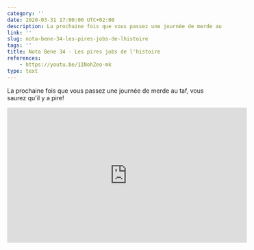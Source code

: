 ```yaml
---
category: ''
date: 2020-03-31 17:00:00 UTC+02:00
description: La prochaine fois que vous passez une journée de merde au taf, vous saurez qu'il y a pire!
link: ''
slug: nota-bene-34-les-pires-jobs-de-lhistoire
tags: ''
title: Nota Bene 34 - Les pires jobs de l'histoire
references:
    - https://youtu.be/1INohZeo-mk
type: text
---
```


La prochaine fois que vous passez une journée de merde au taf, vous saurez qu'il y a pire!

<iframe width="560" height="315" src="https://www.youtube-nocookie.com/embed/1INohZeo-mk" frameborder="0" allow="accelerometer; autoplay; encrypted-media; gyroscope; picture-in-picture" allowfullscreen></iframe>
